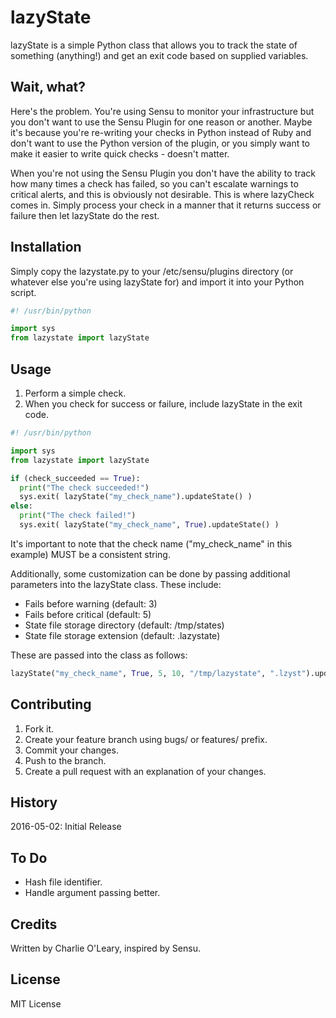 # lazyState

lazyState is a simple Python class that allows you to track the state of something (anything!) and get an exit code based on supplied variables.

## Wait, what?

Here's the problem.  You're using Sensu to monitor your infrastructure but you don't want to use the Sensu Plugin for one reason or another.  Maybe it's because you're re-writing your checks in Python instead of Ruby and don't want to use the Python version of the plugin, or you simply want to make it easier to write quick checks - doesn't matter.

When you're not using the Sensu Plugin you don't have the ability to track how many times a check has failed, so you can't escalate warnings to critical alerts, and this is obviously not desirable.  This is where lazyCheck comes in.  Simply process your check in a manner that it returns success or failure then let lazyState do the rest.

## Installation

Simply copy the lazystate.py to your /etc/sensu/plugins directory (or whatever else you're using lazyState for) and import it into your Python script.

```python
#! /usr/bin/python

import sys
from lazystate import lazyState
```

## Usage

1. Perform a simple check.
2. When you check for success or failure, include lazyState in the exit code.

```python
#! /usr/bin/python

import sys
from lazystate import lazyState

if (check_succeeded == True):
  print("The check succeeded!")
  sys.exit( lazyState("my_check_name").updateState() )
else:
  print("The check failed!")
  sys.exit( lazyState("my_check_name", True).updateState() )
```

It's important to note that the check name ("my_check_name" in this example) MUST be a consistent string.

Additionally, some customization can be done by passing additional parameters into the lazyState class.  These include:

* Fails before warning (default: 3)
* Fails before critical (default: 5)
* State file storage directory (default: /tmp/states)
* State file storage extension (default: .lazystate)

These are passed into the class as follows:

```python
lazyState("my_check_name", True, 5, 10, "/tmp/lazystate", ".lzyst").updateState() 
```

## Contributing

1. Fork it.
2. Create your feature branch using bugs/ or features/ prefix.
3. Commit your changes.
4. Push to the branch.
5. Create a pull request with an explanation of your changes.

## History

2016-05-02: Initial Release

## To Do

* Hash file identifier.
* Handle argument passing better.

## Credits

Written by Charlie O'Leary, inspired by Sensu.

## License

MIT License
